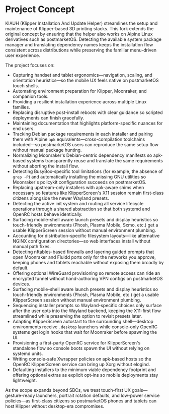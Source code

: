 # Project Concept

KIAUH (Klipper Installation And Update Helper) streamlines the setup and maintenance of Klipper-based 3D printing stacks. This fork extends the original concept by ensuring that the helper also works on Alpine Linux derivatives such as postmarketOS. Detecting the available system package manager and translating dependency names keeps the installation flow consistent across distributions while preserving the familiar menu-driven user experience.

The project focuses on:

- Capturing handset and tablet ergonomics—navigation, scaling, and orientation heuristics—so the mobile UX feels native on postmarketOS touch shells.
- Automating environment preparation for Klipper, Moonraker, and companion tools.
- Providing a resilient installation experience across multiple Linux families.
- Replacing disruptive post-install reboots with clear guidance so scripted deployments can finish gracefully.
- Maintaining documentation that highlights platform-specific nuances for end users.
- Tracking Debian package requirements in each installer and pairing them with Alpine `apk` equivalents—cross-compilation toolchains included—so postmarketOS users can reproduce the same setup flow without manual package hunting.
- Normalizing Moonraker's Debian-centric dependency manifests so apk-based systems transparently reuse and translate the same requirements without aborting the install flow.
- Detecting BusyBox-specific tool limitations (for example, the absence of `grep -P`) and automatically installing the missing GNU utilities so Moonraker's policykit configuration succeeds on postmarketOS.
- Replacing upstream-only installers with apk-aware shims when necessary so features like KlipperScreen's X11 session remain first-class citizens alongside the newer Wayland presets.
- Detecting the active init system and routing all service lifecycle operations through a shared abstraction so that both systemd and OpenRC hosts behave identically.
- Surfacing mobile-shell aware launch presets and display heuristics so touch-friendly environments (Phosh, Plasma Mobile, Sxmo, etc.) get a usable KlipperScreen session without manual environment plumbing.
- Accounting for distribution-specific filesystem layouts—like alternative NGINX configuration directories—so web interfaces install without manual path fixes.
- Detecting nftables-based firewalls and layering guided prompts that open Moonraker and Fluidd ports only for the networks you approve, keeping phones and tablets reachable without exposing them broadly by default.
- Offering optional WireGuard provisioning so remote access can ride an encrypted tunnel without hand-authoring VPN configs on postmarketOS devices.
- Surfacing mobile-shell aware launch presets and display heuristics so touch-friendly environments (Phosh, Plasma Mobile, etc.) get a usable KlipperScreen session without manual environment plumbing.
- Sequencing installer prompts so Wayland-specific choices only surface after the user opts into the Wayland backend, keeping the X11-first flow streamlined while preserving the option to revisit presets later.
- Adapting KlipperScreen autostart to the surrounding shell—desktop environments receive `.desktop` launchers while console-only OpenRC systems get login hooks that wait for Moonraker before spawning the UI.
- Provisioning a first-party OpenRC service for KlipperScreen's standalone flow so console boots spawn the UI without relying on systemd units.
- Writing console-safe Xwrapper policies on apk-based hosts so the OpenRC KlipperScreen service can bring up Xorg without elogind.
- Defaulting installers to the minimum viable dependency footprint and offering optional extras as explicit opt-ins so mobile deployments stay lightweight.

As the scope expands beyond SBCs, we treat touch-first UX goals—gesture-ready launchers, portrait rotation defaults, and low-power service policies—as first-class citizens so postmarketOS phones and tablets can host Klipper without desktop-era compromises.
